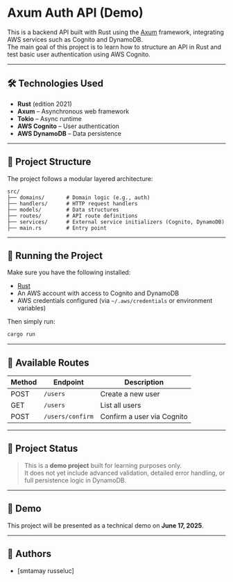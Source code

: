 # Axum Auth API (Demo)

This is a backend API built with Rust using the [Axum](https://github.com/tokio-rs/axum) framework, integrating AWS services such as Cognito and DynamoDB.  
The main goal of this project is to learn how to structure an API in Rust and test basic user authentication using AWS Cognito.

---

## 🛠️ Technologies Used

- **Rust** (edition 2021)
- **Axum** – Asynchronous web framework
- **Tokio** – Async runtime
- **AWS Cognito** – User authentication
- **AWS DynamoDB** – Data persistence

---

## 📂 Project Structure

The project follows a modular layered architecture:

```
src/
├── domains/       # Domain logic (e.g., auth)
├── handlers/      # HTTP request handlers
├── models/        # Data structures
├── routes/        # API route definitions
├── services/      # External service initializers (Cognito, DynamoDB)
├── main.rs        # Entry point
```

---

## 🚀 Running the Project

Make sure you have the following installed:

- [Rust](https://www.rust-lang.org/tools/install)
- An AWS account with access to Cognito and DynamoDB
- AWS credentials configured (via `~/.aws/credentials` or environment variables)

Then simply run:

```bash
cargo run
```

---

## 🔐 Available Routes

| Method | Endpoint          | Description                      |
|--------|-------------------|----------------------------------|
| POST   | `/users`          | Create a new user                |
| GET    | `/users`          | List all users                   |
| POST   | `/users/confirm`  | Confirm a user via Cognito       |

---

## 🧪 Project Status

> This is a **demo project** built for learning purposes only.  
It does not yet include advanced validation, detailed error handling, or full persistence logic in DynamoDB.

---

## 📅 Demo

This project will be presented as a technical demo on **June 17, 2025**.

---

## 👥 Authors

- [smtamay russeluc]
